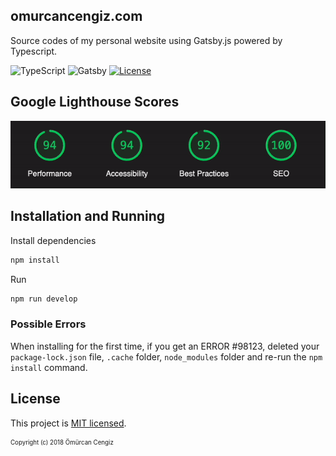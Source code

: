 ## omurcancengiz.com

Source codes of my personal website using Gatsby.js powered by Typescript.

![TypeScript](https://img.shields.io/badge/typescript-%23007ACC.svg?style=for-the-badge&logo=typescript&logoColor=white)
![Gatsby](https://img.shields.io/badge/Gatsby-%23663399.svg?style=for-the-badge&logo=gatsby&logoColor=white)
[![License](https://img.shields.io/github/license/thenewboston-developers/website)](http://opensource.org/licenses/MIT)

## Google Lighthouse Scores

![image description](./src/images/lighthouse-scores.gif)

## Installation and Running

Install dependencies

```javascript
npm install
```

Run

```javascript
npm run develop
```

### Possible Errors

When installing for the first time, if you get an ERROR #98123, deleted your `package-lock.json` file, `.cache` folder, `node_modules` folder and re-run the `npm install` command.

## License

This project is [MIT licensed](http://opensource.org/licenses/MIT).

<sub><sup>Copyright (c) 2018 Ömürcan Cengiz</sup></sub>

